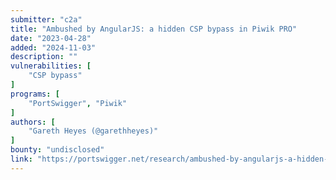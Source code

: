 ```yaml
---
submitter: "c2a"
title: "Ambushed by AngularJS: a hidden CSP bypass in Piwik PRO"
date: "2023-04-28"
added: "2024-11-03"
description: ""
vulnerabilities: [
    "CSP bypass"
]
programs: [
    "PortSwigger", "Piwik"
]
authors: [
    "Gareth Heyes (@garethheyes)"
]
bounty: "undisclosed"
link: "https://portswigger.net/research/ambushed-by-angularjs-a-hidden-csp-bypass-in-piwik-pro"
---
```




